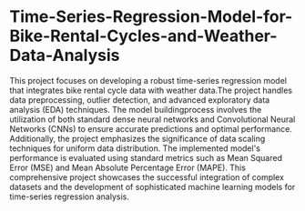 # Time-Series-Regression-Model-for-Bike-Rental-Cycles-and-Weather-Data-Analysis


This project focuses on developing a robust time-series regression model that integrates bike rental cycle data with weather data.The project handles data preprocessing, outlier detection,
and advanced exploratory data analysis (EDA) techniques. The model buildingprocess involves the utilization of both standard dense neural networks and Convolutional Neural Networks (CNNs) 
to ensure accurate predictions and optimal performance. Additionally, the project emphasizes the significance of data scaling techniques for uniform data distribution. The implemented 
model's performance is evaluated using standard metrics such as Mean Squared Error (MSE) and Mean Absolute Percentage Error (MAPE). This comprehensive project showcases the successful 
integration of complex datasets and the development of sophisticated machine learning models for time-series regression analysis.






